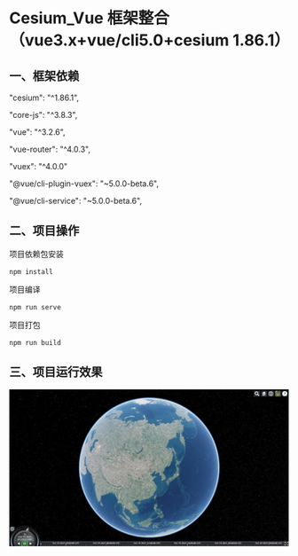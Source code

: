 # Cesium_Vue 框架整合（vue3.x+vue/cli5.0+cesium 1.86.1）


## 一、框架依赖

 "cesium": "^1.86.1",

  "core-js": "^3.8.3",

  "vue": "^3.2.6",

  "vue-router": "^4.0.3",

  "vuex": "^4.0.0"

"@vue/cli-plugin-vuex": "~5.0.0-beta.6",

  "@vue/cli-service": "~5.0.0-beta.6",

## 二、项目操作

项目依赖包安装

```
npm install
```

项目编译

```
npm run serve
```

项目打包

```
npm run build
```

## 三、项目运行效果

![](https://github.com/zuidou/cesium_vue/blob/main/public/Snipaste_2021-10-19_09-31-22.jpg)


